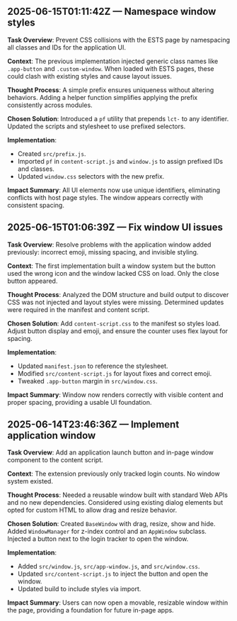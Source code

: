 ## 2025-06-15T01:11:42Z — Namespace window styles

**Task Overview**:
Prevent CSS collisions with the ESTS page by namespacing all classes and IDs for the application UI.

**Context**:
The previous implementation injected generic class names like `.app-button` and `.custom-window`. When loaded with ESTS pages, these could clash with existing styles and cause layout issues.

**Thought Process**:
A simple prefix ensures uniqueness without altering behaviors. Adding a helper function simplifies applying the prefix consistently across modules.

**Chosen Solution**:
Introduced a `pf` utility that prepends `lct-` to any identifier. Updated the scripts and stylesheet to use prefixed selectors.

**Implementation**:
- Created `src/prefix.js`.
- Imported `pf` in `content-script.js` and `window.js` to assign prefixed IDs and classes.
- Updated `window.css` selectors with the new prefix.

**Impact Summary**:
All UI elements now use unique identifiers, eliminating conflicts with host page styles. The window appears correctly with consistent spacing.
## 2025-06-15T01:06:39Z — Fix window UI issues

**Task Overview**:
Resolve problems with the application window added previously: incorrect emoji,
missing spacing, and invisible styling.

**Context**:
The first implementation built a window system but the button used the wrong
icon and the window lacked CSS on load. Only the close button appeared.

**Thought Process**:
Analyzed the DOM structure and build output to discover CSS was not injected and
layout styles were missing. Determined updates were required in the manifest and
content script.

**Chosen Solution**:
Add `content-script.css` to the manifest so styles load. Adjust button display
and emoji, and ensure the counter uses flex layout for spacing.

**Implementation**:
- Updated `manifest.json` to reference the stylesheet.
- Modified `src/content-script.js` for layout fixes and correct emoji.
- Tweaked `.app-button` margin in `src/window.css`.

**Impact Summary**:
Window now renders correctly with visible content and proper spacing, providing
a usable UI foundation.

## 2025-06-14T23:46:36Z — Implement application window

**Task Overview**:
Add an application launch button and in-page window component to the content script.

**Context**:
The extension previously only tracked login counts. No window system existed.

**Thought Process**:
Needed a reusable window built with standard Web APIs and no new dependencies. Considered using existing dialog elements but opted for custom HTML to allow drag and resize behavior.

**Chosen Solution**:
Created `BaseWindow` with drag, resize, show and hide. Added `WindowManager` for z-index control and an `AppWindow` subclass. Injected a button next to the login tracker to open the window.

**Implementation**:
- Added `src/window.js`, `src/app-window.js`, and `src/window.css`.
- Updated `src/content-script.js` to inject the button and open the window.
- Updated build to include styles via import.

**Impact Summary**:
Users can now open a movable, resizable window within the page, providing a foundation for future in-page apps.
